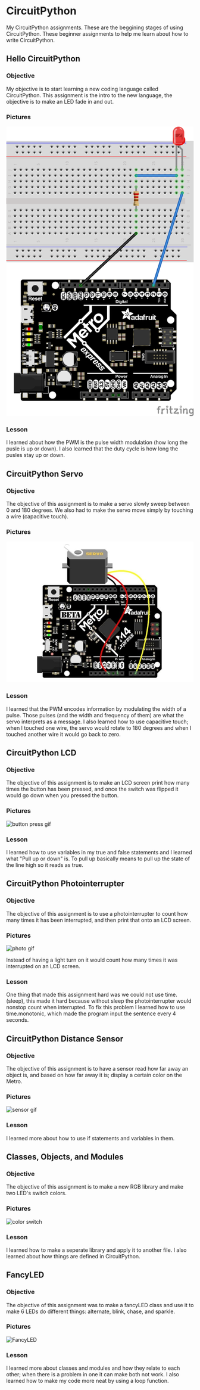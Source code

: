 # CircuitPython
My CircuitPython assignments. These are the beggining stages of using CircuitPython. These beginner assignments to help me learn about how to write CircuitPython.
## Hello CircuitPython
### Objective
My objective is to start learning a new coding language called CircuitPython. This assignment is the intro to the new language, the objective is to make an LED fade in and out.
### Pictures
![pic of led](media/ledfadepic.png)
### Lesson
I learned about how the PWM is the pulse width modulation (how long the pusle is up or down). I also learned that the duty cycle is how long the pusles stay up or down.
## CircuitPython Servo
### Objective
The objective of this assignment is to make a servo slowly sweep between 0 and 180 degrees. We also had to make the servo move simply by touching a wire (capacitive touch). 
### Pictures
![pic of servo](media/servopicture.jpg)
### Lesson
I learned that the PWM encodes information by modulating the width of a pulse. Those pulses (and the width and frequency of them) are what the servo interprets as a message. I also learned how to use capacitive touch; when I touched one wire, the servo would rotate to 180 degrees and when I touched another wire it would go back to zero.
## CircuitPython LCD
### Objective
The objective of this assignment is to make an LCD screen print how many times the button has been pressed, and once the switch was flipped it would go down when you pressed the button. 
### Pictures
![button press gif](media/buttonpressgif.gif)
### Lesson
I learned how to use variables in my true and false statements and I learned what "Pull up or down" is. To pull up basically means to 
pull up the state of the line high so it reads as true.
## CircuitPython Photointerrupter
### Objective
The objective of this assignment is to use a photointerrupter to count how many times it has been interrupted, and then print that onto an LCD screen. 
### Pictures
![photo gif](media/photointerruptergif.gif) 

Instead of having a light turn on it would count how many times it was interrupted on an LCD screen.
### Lesson
One thing that made this assignment hard was we could not use time.(sleep), this made it hard because without sleep the photointerrupter would nonstop count when interrupted. To fix this problem I learned how to use time.monotonic, which made the program input the sentence every 4 seconds. 
## CircuitPython Distance Sensor
### Objective
The objective of this assignment is to have a sensor read how far away an object is, and based on how far away it is; display a certain color on the Metro. 
### Pictures
![sensor gif](media/distancesensor2.gif)
### Lesson
I learned more about how to use if statements and variables in them.
## Classes, Objects, and Modules
### Objective 
The objective of this assignment is to make a new RGB library and make two LED's switch colors.
### Pictures
![color switch](media/ledswitchgif.gif)
### Lesson 
I learned how to make a seperate library and apply it to another file. I also learned about how things are defined in CircuitPython.
## FancyLED
### Objective
The objective of this assignment was to make a fancyLED class and use it to make 6 LEDs do different things: alternate, blink, chase, and sparkle.
### Pictures
![FancyLED](media/FancyLEDgif.gif)
### Lesson
I learned more about classes and modules and how they relate to each other; when there is a problem in one it can make both not work. I also learned how to make my code more neat by using a loop function. 
